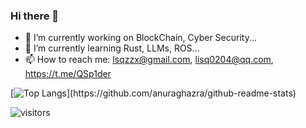 ### Hi there 👋

<!--
**LSQzzx/LSQzzx** is a ✨ _special_ ✨ repository because its `README.md` (this file) appears on your GitHub profile.

Here are some ideas to get you started:

- 🔭 I’m currently working on ...
- 🌱 I’m currently learning ...
- 👯 I’m looking to collaborate on ...
- 🤔 I’m looking for help with ...
- 💬 Ask me about ...
- 📫 How to reach me: ...
- 😄 Pronouns: ...
- ⚡ Fun fact: ...
-->

- 🔭 I’m currently working on BlockChain, Cyber Security...
- 🌱 I’m currently learning Rust, LLMs, ROS...
- 📫 How to reach me: lsqzzx@gmail.com, lisq0204@qq.com, https://t.me/QSp1der

[![Top Langs](https://github-readme-stats.vercel.app/api/top-langs/?username=LSQzzx&hide_border=true&layout=compact&langs_count=6&text_color=000&icon_color=fff&bg_color=0,52fa5a,4dfcff,c64dff&theme=graywhite"")](https://github.com/anuraghazra/github-readme-stats)

 ![visitors](https://visitor-badge.glitch.me/badge?page_id=QSp1der)

